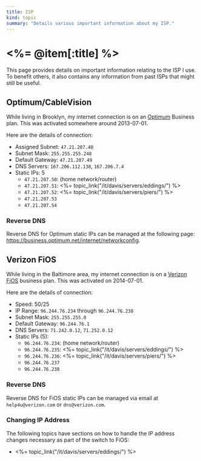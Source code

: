 ```yaml
--- 
title: ISP
kind: topic
summary: "Details various important information about my ISP."
---
```



# <%= @item[:title] %>

This page provides details on important information relating to the ISP I use. To benefit others, it also contains any information from past ISPs that might still be useful.


## Optimum/CableVision

While living in Brooklyn, my internet connection is on an [Optimum](https://www.optimum.net/) Business plan. This was activated somewhere around 2013-07-01.

Here are the details of connection:

* Assigned Subnet: `47.21.207.48`
* Subnet Mask: `255.255.255.248`
* Default Gateway: `47.21.207.49`
* DNS Servers: `167.206.112.138`, `167.206.7.4`
* Static IPs: 5
    * `47.21.207.50`: (home network/router)
    * `47.21.207.51`: <%= topic_link("/it/davis/servers/eddings/") %>
    * `47.21.207.52`: <%= topic_link("/it/davis/servers/piers/") %>
    * `47.21.207.53`
    * `47.21.207.54`

### Reverse DNS

Reverse DNS for Optimum static IPs can be managed at the following page: <https://business.optimum.net/internet/networkconfig>.


## Verizon FiOS

While living in the Baltimore area, my internet connection is on a [Verizon FiOS](http://fios.verizon.com/) business plan. This was activated on 2014-07-01.

Here are the details of connection:

* Speed: 50/25
* IP Range: `96.244.76.234` through `96.244.76.238`
* Subnet Mask: `255.255.255.0`
* Default Gateway: `96.244.76.1`
* DNS Servers: `71.242.0.12`, `71.252.0.12`
* Static IPs (5):
    * `96.244.76.234`: (home network/router)
    * `96.244.76.235`: <%= topic_link("/it/davis/servers/eddings/") %>
    * `96.244.76.236`: <%= topic_link("/it/davis/servers/piers/") %>
    * `96.244.76.237`
    * `96.244.76.238`

### Reverse DNS

Reverse DNS for FiOS static IPs can be managed via email at `help4u@verizon.com` or `dns@verizon.com`.

### Changing IP Address

The following topics have sections on how to handle the IP address changes necessary as part of the switch to FiOS:

* <%= topic_link("/it/davis/servers/eddings/") %>


